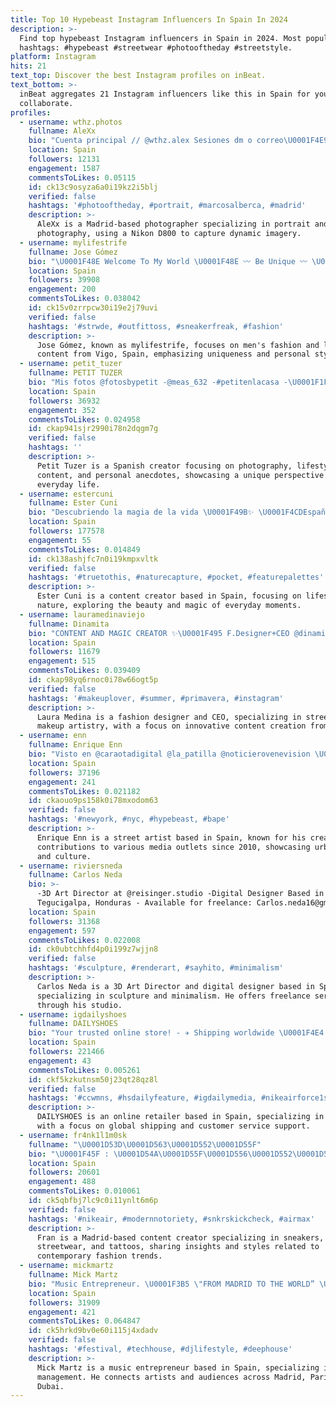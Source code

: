 ```yaml
---
title: Top 10 Hypebeast Instagram Influencers In Spain In 2024
description: >-
  Find top hypebeast Instagram influencers in Spain in 2024. Most popular
  hashtags: #hypebeast #streetwear #photooftheday #streetstyle.
platform: Instagram
hits: 21
text_top: Discover the best Instagram profiles on inBeat.
text_bottom: >-
  inBeat aggregates 21 Instagram influencers like this in Spain for you to
  collaborate.
profiles:
  - username: wthz.photos
    fullname: AleXx
    bio: "Cuenta principal // @wthz.alex Sesiones dm o correo\U0001F4E9 Nikon D800\U0001F4F8 Madrid\U0001F4CD"
    location: Spain
    followers: 12131
    engagement: 1587
    commentsToLikes: 0.05115
    id: ck13c9osyza6a0i19kz2i5blj
    verified: false
    hashtags: '#photooftheday, #portrait, #marcosalberca, #madrid'
    description: >-
      AleXx is a Madrid-based photographer specializing in portrait and model
      photography, using a Nikon D800 to capture dynamic imagery.
  - username: mylifestrife
    fullname: Jose Gómez
    bio: "\U0001F48E Welcome To My World \U0001F48E 〰 Be Unique 〰 \U0001F4F7 | Men's Fashion & Lifestyle \U0001F4CD | Vigo, Spain \U0001F4E9 | josegomez@mylifestrife.com ❤️ | @andreasnicarr"
    location: Spain
    followers: 39908
    engagement: 200
    commentsToLikes: 0.038042
    id: ck15v0zrrpcw30i19e2j79uvi
    verified: false
    hashtags: '#strwde, #outfittoss, #sneakerfreak, #fashion'
    description: >-
      Jose Gómez, known as mylifestrife, focuses on men's fashion and lifestyle
      content from Vigo, Spain, emphasizing uniqueness and personal style.
  - username: petit_tuzer
    fullname: PETIT TUZER
    bio: "Mis fotos @fotosbypetit -@meas_632 -#petitenlacasa -\U0001F1F2\U0001F1FD -el tío más suave y borracho"
    location: Spain
    followers: 36932
    engagement: 352
    commentsToLikes: 0.024958
    id: ckap941sjr2990i78n2dqgm7g
    verified: false
    hashtags: ''
    description: >-
      Petit Tuzer is a Spanish creator focusing on photography, lifestyle
      content, and personal anecdotes, showcasing a unique perspective on
      everyday life.
  - username: estercuni
    fullname: Ester Cuni
    bio: "Descubriendo la magia de la vida \U0001F49B✨ \U0001F4CDEspaña, Islas Canarias"
    location: Spain
    followers: 177578
    engagement: 55
    commentsToLikes: 0.014849
    id: ck138ashjfc7n0i19kmpxvltk
    verified: false
    hashtags: '#truetothis, #naturecapture, #pocket, #featurepalettes'
    description: >-
      Ester Cuni is a content creator based in Spain, focusing on lifestyle and
      nature, exploring the beauty and magic of everyday moments.
  - username: lauramedinaviejo
    fullname: Dinamita
    bio: "CONTENT AND MAGIC CREATOR ✨\U0001F495 F.Designer+CEO @dinamita.streetwear CEO @buenkarmastudio MAGIC✨MAKEUP✨DESIGN \U0001F48Clauramedinaviejo@gmail.com"
    location: Spain
    followers: 11679
    engagement: 515
    commentsToLikes: 0.039409
    id: ckap98yq6rnoc0i78w66ogt5p
    verified: false
    hashtags: '#makeuplover, #summer, #primavera, #instagram'
    description: >-
      Laura Medina is a fashion designer and CEO, specializing in streetwear and
      makeup artistry, with a focus on innovative content creation from Spain.
  - username: enn
    fullname: Enrique Enn
    bio: "Visto en @caraotadigital @la_patilla @noticierovenevision \U0001F3A8 Artista Callejero desde 2010 \U0001F4CDMiami - Venezuela ✉️ Contacto: Info@enriquenn.com"
    location: Spain
    followers: 37196
    engagement: 241
    commentsToLikes: 0.021182
    id: ckaouo9ps158k0i78mxodom63
    verified: false
    hashtags: '#newyork, #nyc, #hypebeast, #bape'
    description: >-
      Enrique Enn is a street artist based in Spain, known for his creative
      contributions to various media outlets since 2010, showcasing urban art
      and culture.
  - username: riviersneda
    fullname: Carlos Neda
    bio: >-
      -3D Art Director at @reisinger.studio -Digital Designer Based in
      Tegucigalpa, Honduras - Available for freelance: Carlos.neda16@gmail.com
    location: Spain
    followers: 31368
    engagement: 597
    commentsToLikes: 0.022008
    id: ck0ubtchhfd4p0i199z7wjjn8
    verified: false
    hashtags: '#sculpture, #renderart, #sayhito, #minimalism'
    description: >-
      Carlos Neda is a 3D Art Director and digital designer based in Spain,
      specializing in sculpture and minimalism. He offers freelance services
      through his studio.
  - username: igdailyshoes
    fullname: DAILYSHOES
    bio: "Your trusted online store! - ✈️ Shipping worldwide \U0001F4E4 Orders through our website \U0001F4F2 24h Customer Service OUR WEB ⬇️⬇️"
    location: Spain
    followers: 221466
    engagement: 43
    commentsToLikes: 0.005261
    id: ckf5kzkutnsm50j23qt28qz8l
    verified: false
    hashtags: '#ccwmns, #hsdailyfeature, #igdailymedia, #nikeairforce1shadow'
    description: >-
      DAILYSHOES is an online retailer based in Spain, specializing in footwear
      with a focus on global shipping and customer service support.
  - username: fr4nk1l1m0sk
    fullname: "\U0001D53D\U0001D563\U0001D552\U0001D55F"
    bio: "\U0001F45F : \U0001D54A\U0001D55F\U0001D556\U0001D552\U0001D55C\U0001D556\U0001D563\U0001D564 \U0001F455 : \U0001D546\U0001D566\U0001D565\U0001D557\U0001D55A\U0001D565\U0001D564 & \U0001D54A\U0001D565\U0001D563\U0001D556\U0001D556\U0001D565\U0001D568\U0001D556\U0001D552\U0001D563 \U0001F4AA : \U0001D54B\U0001D552\U0001D565\U0001D565\U0001D560\U0001D560\U0001D564 \U0001F30D : \U0001D544\U0001D552\U0001D555\U0001D563\U0001D55A\U0001D555 - \U0001D7DA\U0001D7E0\U0001D7E0\U0001D7DD\U0001D7D8"
    location: Spain
    followers: 20601
    engagement: 488
    commentsToLikes: 0.010061
    id: ck5qbfbj7lc9c0i11ynlt6m6p
    verified: false
    hashtags: '#nikeair, #modernnotoriety, #snkrskickcheck, #airmax'
    description: >-
      Fran is a Madrid-based content creator specializing in sneakers,
      streetwear, and tattoos, sharing insights and styles related to
      contemporary fashion trends.
  - username: mickmartz
    fullname: Mick Martz
    bio: "Music Entrepreneur. \U0001F3B5 \"FROM MADRID TO THE WORLD” \U0001F4CDMadrid-Paris-Dubái\U0001F4CD\U0001F1EA\U0001F1F8\U0001F1EB\U0001F1F7\U0001F1E6\U0001F1EA Dj Manager: @wahshow \U0001F3A7 Dj Manager: @pandaclub.mad \U0001F43C"
    location: Spain
    followers: 31909
    engagement: 421
    commentsToLikes: 0.064847
    id: ck5hrkd9bv0e60i115j4xdadv
    verified: false
    hashtags: '#festival, #techhouse, #djlifestyle, #deephouse'
    description: >-
      Mick Martz is a music entrepreneur based in Spain, specializing in DJ
      management. He connects artists and audiences across Madrid, Paris, and
      Dubai.
---
```


